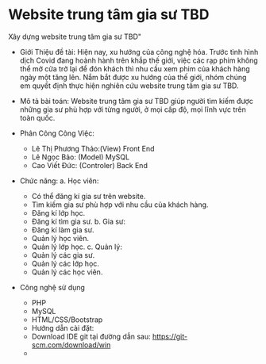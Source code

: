 # Website trung tâm gia sư TBD

Xây dựng website trung tâm gia sư TBD"
* Giới Thiệu đề tài: Hiện nay, xu hướng của công nghệ hóa. Trước tình hình dịch Covid đang hoành hành trên khắp thế giới, việc các rạp phim
  không thể mở cửa trở lại để đón khách thì nhu cầu xem phim của khách hàng ngày một tăng lên. Nắm bắt được xu hướng của thế giới, nhóm chúng em quyết định thực hiện nghiên cứu website trung tâm gia sư TBD.
* Mô tả bài toán: Website trung tâm gia sư TBD giúp người tìm kiếm được những gia sư phù hợp với từng người, ở mọi cấp độ, mọi lĩnh vực trên toàn quốc.
* Phân Công Công Việc:
  - Lê Thị Phương Thảo:(View) Front End
  - Lê Ngọc Bảo: (Model) MySQL
  - Cao Viết Đức: (Controler) Back End
  
* Chức năng:
  a. Học viên:
  + Có thể đăng kí gia sư trên website.
  + Tìm kiếm gia sư phù hợp với nhu cầu của khách hàng.
  + Đăng kí lớp học.
  + Đăng kí tìm gia sư.
  b. Gia sư:
  + Đăng kí làm gia sư.
  + Quản lý học viên.
  + Quản lý lớp học.
  c. Quản lý:
  + Quản lý các gia sư.
  + Quản lý các lớp học.
  + Quản lý các học viên.
* Công nghệ sử dụng
  - PHP
  - MySQL
  - HTML/CSS/Bootstrap

  * Hướng dẫn cài đặt:
  - Download IDE git tại đường dẫn sau: https://git-scm.com/download/win
  - 
  

